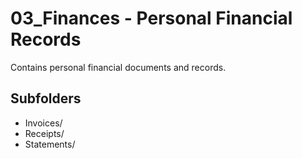 # 03_Finances - Personal Financial Records

Contains personal financial documents and records.

## Subfolders

- Invoices/
- Receipts/
- Statements/


